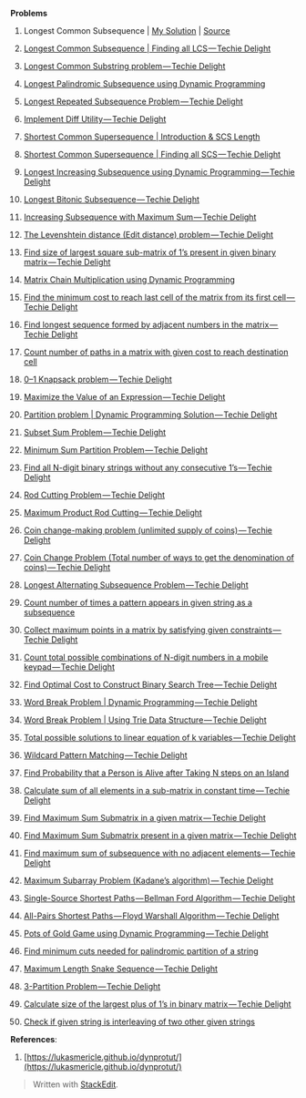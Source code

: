 
**Problems**
1.  Longest Common Subsequence | [My Solution](https://github.com/Trshant/dynamic_problems/tree/master/longest_common_subsequence) | [Source](http://www.techiedelight.com/longest-common-subsequence/)
    
2.  [Longest Common Subsequence | Finding all LCS — Techie Delight](http://www.techiedelight.com/longest-common-subsequence-finding-lcs/)
    
3.  [Longest Common Substring problem — Techie Delight](http://www.techiedelight.com/longest-common-substring-problem/)
    
4.  [Longest Palindromic Subsequence using Dynamic Programming](http://www.techiedelight.com/longest-palindromic-subsequence-using-dynamic-programming/)
    
5.  [Longest Repeated Subsequence Problem — Techie Delight](http://www.techiedelight.com/longest-repeated-subsequence-problem/)
    
6.  [Implement Diff Utility — Techie Delight](http://www.techiedelight.com/implement-diff-utility/)
    
7.  [Shortest Common Supersequence | Introduction & SCS Length](http://www.techiedelight.com/shortest-common-supersequence-introduction-scs-length/)
    
8.  [Shortest Common Supersequence | Finding all SCS — Techie Delight](http://www.techiedelight.com/shortest-common-supersequence-finding-scs/)
    
9.  [Longest Increasing Subsequence using Dynamic Programming — Techie Delight](http://www.techiedelight.com/longest-increasing-subsequence-using-dynamic-programming/)
    
10.  [Longest Bitonic Subsequence — Techie Delight](http://www.techiedelight.com/longest-bitonic-subsequence/)
    
11.  [Increasing Subsequence with Maximum Sum — Techie Delight](http://www.techiedelight.com/increasing-subsequence-with-maximum-sum/)
    
12.  [The Levenshtein distance (Edit distance) problem — Techie Delight](http://www.techiedelight.com/levenshtein-distance-edit-distance-problem/)
    
13.  [Find size of largest square sub-matrix of 1’s present in given binary matrix — Techie Delight](http://www.techiedelight.com/find-size-largest-square-sub-matrix-1s-present-given-binary-matrix/)
    
14.  [Matrix Chain Multiplication using Dynamic Programming](http://www.techiedelight.com/matrix-chain-multiplication/)
    
15.  [Find the minimum cost to reach last cell of the matrix from its first cell — Techie Delight](http://www.techiedelight.com/find-minimum-cost-reach-last-cell-matrix-first-cell/)
    
16.  [Find longest sequence formed by adjacent numbers in the matrix — Techie Delight](http://www.techiedelight.com/find-longest-sequence-formed-adjacent-numbers-matrix/)
    
17.  [Count number of paths in a matrix with given cost to reach destination cell](http://www.techiedelight.com/counting-paths-on-grid-to-reach-destination-cell/)
    
18.  [0–1 Knapsack problem — Techie Delight](http://www.techiedelight.com/0-1-knapsack-problem/)
    
19.  [Maximize the Value of an Expression — Techie Delight](http://www.techiedelight.com/maximize-value-of-the-expression/)
    
20.  [Partition problem | Dynamic Programming Solution — Techie Delight](http://www.techiedelight.com/partition-problem/)
    
21.  [Subset Sum Problem — Techie Delight](http://www.techiedelight.com/subset-sum-problem/)
    
22.  [Minimum Sum Partition Problem — Techie Delight](http://www.techiedelight.com/minimum-sum-partition-problem/)
    
23.  [Find all N-digit binary strings without any consecutive 1’s — Techie Delight](http://www.techiedelight.com/find-n-digit-binary-strings-without-consecutive-1s/)
    
24.  [Rod Cutting Problem — Techie Delight](http://www.techiedelight.com/rot-cutting/)
    
25.  [Maximum Product Rod Cutting — Techie Delight](http://www.techiedelight.com/maximum-product-rod-cutting/)
    
26.  [Coin change-making problem (unlimited supply of coins) — Techie Delight](http://www.techiedelight.com/coin-change-making-problem-unlimited-supply-coins/)
    
27.  [Coin Change Problem (Total number of ways to get the denomination of coins) — Techie Delight](http://www.techiedelight.com/coin-change-problem-find-total-number-ways-get-denomination-coins/)
    
28.  [Longest Alternating Subsequence Problem — Techie Delight](http://www.techiedelight.com/longest-alternating-subsequence/)
    
29.  [Count number of times a pattern appears in given string as a subsequence](http://www.techiedelight.com/count-number-times-pattern-appears-given-string-subsequence/)
    
30.  [Collect maximum points in a matrix by satisfying given constraints — Techie Delight](http://www.techiedelight.com/collect-maximum-points-matrix-satisfying-given-constraints/)
    
31.  [Count total possible combinations of N-digit numbers in a mobile keypad — Techie Delight](http://www.techiedelight.com/count-total-possible-combinations-n-digit-numbers-mobile-keypad/)
    
32.  [Find Optimal Cost to Construct Binary Search Tree — Techie Delight](http://www.techiedelight.com/find-optimal-cost-to-construct-binary-search-tree/)
    
33.  [Word Break Problem | Dynamic Programming — Techie Delight](http://www.techiedelight.com/word-break-problem/)
    
34.  [Word Break Problem | Using Trie Data Structure — Techie Delight](http://www.techiedelight.com/word-break-problem-using-trie/)
    
35.  [Total possible solutions to linear equation of k variables — Techie Delight](http://www.techiedelight.com/total-possible-solutions-linear-equation-k-variables/)
    
36.  [Wildcard Pattern Matching — Techie Delight](http://www.techiedelight.com/wildcard-pattern-matching/)
    
37.  [Find Probability that a Person is Alive after Taking N steps on an Island](http://www.techiedelight.com/probability-alive-after-taking-n-steps-island/)
    
38.  [Calculate sum of all elements in a sub-matrix in constant time — Techie Delight](http://www.techiedelight.com/calculate-sum-elements-sub-matrix-constant-time/)
    
39.  [Find Maximum Sum Submatrix in a given matrix — Techie Delight](http://www.techiedelight.com/find-maximum-sum-submatrix-in-given-matrix/)
    
40.  [Find Maximum Sum Submatrix present in a given matrix — Techie Delight](http://www.techiedelight.com/find-maximum-sum-submatrix-present-given-matrix/)
    
41.  [Find maximum sum of subsequence with no adjacent elements — Techie Delight](http://www.techiedelight.com/maximum-sum-of-subsequence-with-no-adjacent-elements)
    
42.  [Maximum Subarray Problem (Kadane’s algorithm) — Techie Delight](http://www.techiedelight.com/maximum-subarray-problem-kadanes-algorithm/)
    
43.  [Single-Source Shortest Paths — Bellman Ford Algorithm — Techie Delight](http://www.techiedelight.com/single-source-shortest-paths-bellman-ford-algorithm/)
    
44.  [All-Pairs Shortest Paths — Floyd Warshall Algorithm — Techie Delight](http://www.techiedelight.com/pairs-shortest-paths-floyd-warshall-algorithm/)
    
45.  [Pots of Gold Game using Dynamic Programming — Techie Delight](http://www.techiedelight.com/pots-gold-game-dynamic-programming/)
    
46.  [Find minimum cuts needed for palindromic partition of a string](http://www.techiedelight.com/find-minimum-cuts-needed-palindromic-partition-string/)
    
47.  [Maximum Length Snake Sequence — Techie Delight](http://www.techiedelight.com/maximum-length-snake-sequence/)
    
48.  [3-Partition Problem — Techie Delight](http://www.techiedelight.com/3-partition-problem/)
    
49.  [Calculate size of the largest plus of 1’s in binary matrix — Techie Delight](http://www.techiedelight.com/calculate-size-largest-plus-1s-binary-matrix/)
    
50.  [Check if given string is interleaving of two other given strings](http://www.techiedelight.com/check-string-interleaving-two-given-strings/)

**References**:

1. [https://lukasmericle.github.io/dynprotut/](https://lukasmericle.github.io/dynprotut/)  
  
  
> Written with [StackEdit](https://stackedit.io/).
<!--stackedit_data:
eyJoaXN0b3J5IjpbLTcwOTM4OTg5NCwyMDUzNTQzNjA2XX0=
-->
